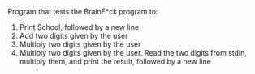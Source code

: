 Program that tests the BrainF*ck program to:

1. Print School, followed by a new line
2. Add two digits given by the user
3. Multiply two digits given by the user
4. Multiply two digits given by the user. Read the two digits from stdin, multiply them, and print the result, followed by a new line
